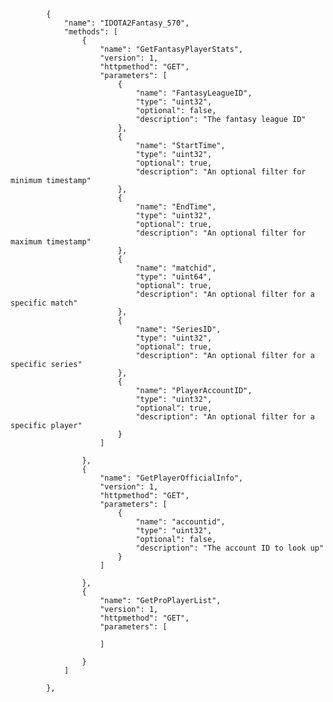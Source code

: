 			{
				"name": "IDOTA2Fantasy_570",
				"methods": [
					{
						"name": "GetFantasyPlayerStats",
						"version": 1,
						"httpmethod": "GET",
						"parameters": [
							{
								"name": "FantasyLeagueID",
								"type": "uint32",
								"optional": false,
								"description": "The fantasy league ID"
							},
							{
								"name": "StartTime",
								"type": "uint32",
								"optional": true,
								"description": "An optional filter for minimum timestamp"
							},
							{
								"name": "EndTime",
								"type": "uint32",
								"optional": true,
								"description": "An optional filter for maximum timestamp"
							},
							{
								"name": "matchid",
								"type": "uint64",
								"optional": true,
								"description": "An optional filter for a specific match"
							},
							{
								"name": "SeriesID",
								"type": "uint32",
								"optional": true,
								"description": "An optional filter for a specific series"
							},
							{
								"name": "PlayerAccountID",
								"type": "uint32",
								"optional": true,
								"description": "An optional filter for a specific player"
							}
						]
						
					},
					{
						"name": "GetPlayerOfficialInfo",
						"version": 1,
						"httpmethod": "GET",
						"parameters": [
							{
								"name": "accountid",
								"type": "uint32",
								"optional": false,
								"description": "The account ID to look up"
							}
						]
						
					},
					{
						"name": "GetProPlayerList",
						"version": 1,
						"httpmethod": "GET",
						"parameters": [

						]
						
					}
				]
				
			},